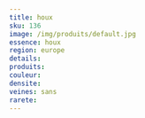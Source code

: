 ```yaml
---
title: houx
sku: 136
image: /img/produits/default.jpg
essence: houx
region: europe
details: 
produits:
couleur: 
densite: 
veines: sans
rarete: 
---
```

